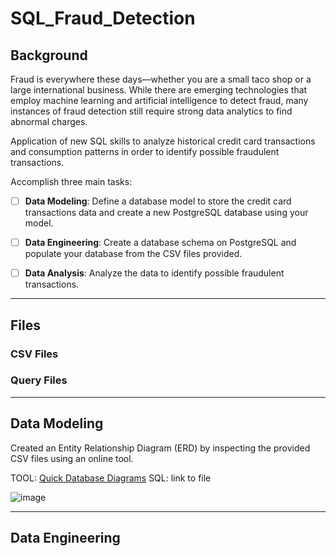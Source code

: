 # SQL_Fraud_Detection

## Background
Fraud is everywhere these days—whether you are a small taco shop or a large international business. While there are emerging technologies that employ machine learning and artificial intelligence to detect fraud, many instances of fraud detection still require strong data analytics to find abnormal charges.

Application of new SQL skills to analyze historical credit card transactions and consumption patterns in order to identify possible fraudulent transactions.

Accomplish three main tasks:

- [ ] **Data Modeling**: Define a database model to store the credit card transactions data and create a new PostgreSQL database using your model.

- [ ] **Data Engineering**: Create a database schema on PostgreSQL and populate your database from the CSV files provided.

- [ ] **Data Analysis**: Analyze the data to identify possible fraudulent transactions.

---

## Files

### CSV Files
### Query Files

---

## Data Modeling

Created an Entity Relationship Diagram (ERD) by inspecting the provided CSV files using an online tool.

TOOL: [Quick Database Diagrams]()
SQL: link to file

![image](https://github.com/user-attachments/assets/a733b704-031b-4e01-8995-3aa253cf650c)

---

## Data Engineering



